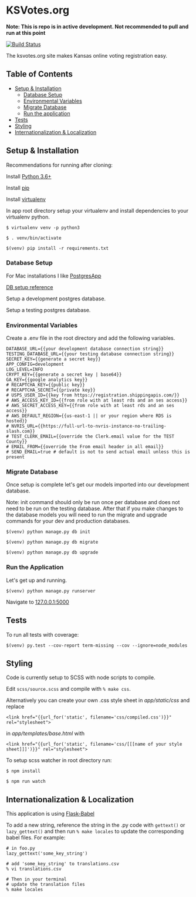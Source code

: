 # KSVotes.org
**Note: This is repo is in active development.  Not recommended to pull and run at this point**

[![Build Status](https://travis-ci.com/BlueprintKansas/ksvotes.org.svg?branch=master)](https://travis-ci.com/BlueprintKansas/ksvotes.org)

The ksvotes.org site makes Kansas online voting registration easy.

## Table of Contents
* [Setup & Installation](#setup-&-installation)
    * [Database Setup](#database-setup)
    * [Environmental Variables](#environmental-variables)
    * [Migrate Database](#migrate-database)
    * [Run the application](#run-the-application)
* [Tests](#tests)
* [Styling](styling)
* [Internationalization & Localization](#internationalization-&-localization)

## Setup & Installation
  Recommendations for running after cloning:

  Install [Python 3.6+](https://www.python.org/downloads/)

  Install [pip](https://pypi.org/project/pip/#description)

  Install [virtualenv](https://virtualenv.pypa.io/en/stable/)

  In app root directory setup your virtualenv and install dependencies to your virtualenv python.

  ```
  $ virtualenv venv -p python3
  ```
  ```
  $ . venv/bin/activate
  ```
  ```
  $(venv) pip install -r requirements.txt
  ```

### Database Setup
  For Mac installations I like [PostgresApp](https://postgresapp.com/)

  [DB setup reference](https://medium.com/coding-blocks/creating-user-database-and-adding-access-on-postgresql-8bfcd2f4a91e)

  Setup a development postgres database.

  Setup a testing postgres database.

### Environmental Variables
  Create a .env file in the root directory and add the following variables.
  ```
  DATABASE_URL={{your development database connection string}}
  TESTING_DATABASE_URL={{your testing database connection string}}
  SECRET_KEY={{generate a secret key}}
  APP_CONFIG=development
  LOG_LEVEL=INFO
  CRYPT_KEY={{generate a secret key | base64}}
  GA_KEY={{google analytics key}}
  # RECAPTCHA_KEY={{public key}}
  # RECAPTCHA_SECRET={{private key}}
  # USPS_USER_ID={{key from https://registration.shippingapis.com/}}
  # AWS_ACCESS_KEY_ID={{from role with at least rds and an ses access}}
  # AWS_SECRET_ACCESS_KEY={{from role with at least rds and an ses access}}
  # AWS_DEFAULT_REGION={{us-east-1 || or your region where RDS is hosted}}
  # NVRIS_URL={{https://full-url-to-nvris-instance-no-trailing-slash.com}}
  # TEST_CLERK_EMAIL={{override the Clerk.email value for the TEST County}}
  # EMAIL_FROM={{override the From email header in all email}}
  # SEND_EMAIL=true # default is not to send actual email unless this is present
  ```

### Migrate Database
  Once setup is complete let's get our models imported into our development database.

  Note: init command should only be run once per database and does not need to be run on the testing database.  After that if you make changes to the database models you will need to run the migrate and upgrade commands for your dev and production databases.

  ```
  $(venv) python manage.py db init
  ```

  ```
  $(venv) python manage.py db migrate
  ```

  ```
  $(venv) python manage.py db upgrade
  ```


### Run the Application
  Let's get up and running.
  ```
  $(venv) python manage.py runserver
  ```

  Navigate to [127.0.0.1:5000](127.0.0.1:5000)



## Tests
To run all tests with coverage:
```
$(venv) py.test --cov-report term-missing --cov --ignore=node_modules
```


## Styling
Code is currently setup to SCSS with node scripts to compile.

Edit `scss/source.scss` and compile with `% make css`.

Alternatively you can create your own .css style sheet in *app/static/css* and replace
```
<link href="{{url_for('static', filename='css/compiled.css')}}" rel="stylesheet">
```
in *app/templates/base.html* with
```
<link href="{{url_for('static', filename='css/[[[name of your style sheet]]]')}}" rel="stylesheet">
```

To setup scss watcher in root directory run:
```
$ npm install
```
```
$ npm run watch
```

## Internationalization & Localization
This application is using [Flask-Babel](https://pythonhosted.org/Flask-Babel/)

To add a new string, reference the string in the .py code with `gettext()` or `lazy_gettext()`
and then run `% make locales` to update the corresponding babel files. For example:

```
# in foo.py
lazy_gettext('some_key_string')

# add 'some_key_string' to translations.csv
% vi translations.csv

# Then in your terminal
# update the translation files
% make locales
```

